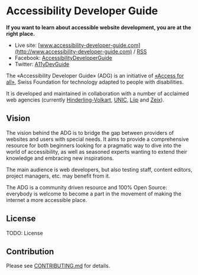 # Accessibility Developer Guide

**If you want to learn about accessible website development, you are at the right place.**

- Live site: [www.accessibility-developer-guide.com](http://www.accessibility-developer-guide.com) / [RSS](http://localhost:3000/feed/rss.xml)
- Facebook: [AccessibilityDeveloperGuide](https://www.facebook.com/AccessibilityDeveloperGuide)
- Twitter: [A11yDevGuide](https://twitter.com/A11yDevGuide)

The «Accessibility Developer Guide» (ADG) is an initiative of [«Access for all»](http://access-for-all.ch/), Swiss Foundation for technology adapted to people with disabilities.

It is developed and maintained in collaboration with a number of acclaimed web agencies (currently [Hinderling-Volkart](https://www.hinderlingvolkart.com/), [UNIC](https://www.unic.com/), [Liip](https://www.liip.ch/) and [Zeix](https://www.zeix.com/)).

## Vision

The vision behind the ADG is to bridge the gap between providers of websites and users with special needs. It aims to provide a comprehensive resource for both beginners looking for a pragmatic way to dive into the world of accessibility, as well as seasoned experts wanting to extend their knowledge and embracing new inspirations.

The main audience is web developers, but also testing staff, content editors, project managers, etc. may benefit from it.

The ADG is a community driven resource and 100% Open Source: everybody is welcome to become a part in the movement of making the internet a more accessible place.

## License

TODO: License

## Contribution

Please see [CONTRIBUTING.md](CONTRIBUTING.md) for details.
